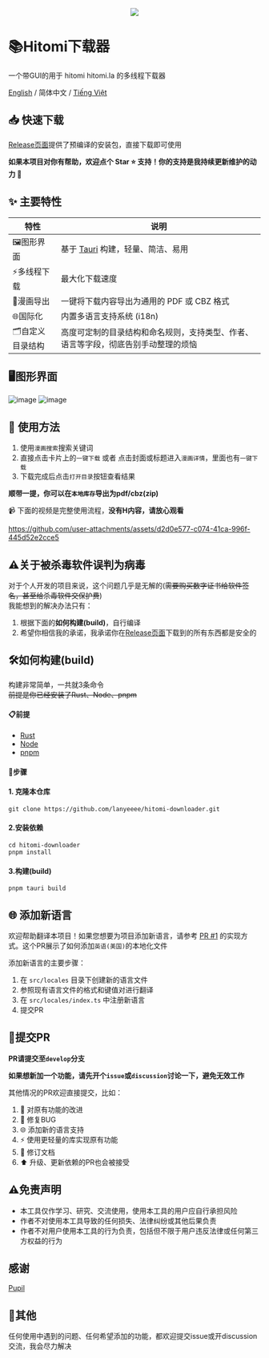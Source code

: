 <p align="center">
    <img src="https://github.com/user-attachments/assets/efd0470a-f5cb-4c1d-a0c3-3f5c39113933" style="align-self: center"/>
</p>


# 📚Hitomi下载器

一个带GUI的用于 hitomi hitomi.la 的多线程下载器

[English](./README.md) / 简体中文 / [Tiếng Việt](./README.vi-VN.md)

## 📥 快速下载

[Release页面](https://github.com/lanyeeee/hitomi-downloader/releases)提供了预编译的安装包，直接下载即可使用

**如果本项目对你有帮助，欢迎点个 Star ⭐ 支持！你的支持是我持续更新维护的动力 🙏**

## ✨ 主要特性

| 特性            | 说明                                                         |
| --------------- | ------------------------------------------------------------ |
| 🖼️图形界面       | 基于 [Tauri](https://www.google.com/url?sa=E&q=https%3A%2F%2Fv2.tauri.app%2Fstart%2F) 构建，轻量、简洁、易用 |
| ⚡多线程下载     | 最大化下载速度                                               |
| 📂漫画导出       | 一键将下载内容导出为通用的 PDF 或 CBZ 格式                   |
| 🌐国际化         | 内置多语言支持系统 (i18n)                                    |
| 🗂️自定义目录结构 | 高度可定制的目录结构和命名规则，支持类型、作者、语言等字段，彻底告别手动整理的烦恼 |

## 🖥️图形界面

![image](https://github.com/user-attachments/assets/fd93fd2f-db16-43b6-86cf-aa643eb572c8)
![image](https://github.com/user-attachments/assets/81a859f2-2a06-4eca-b45f-4f6555cc62c0)

## 📖 使用方法

1. 使用`漫画搜索`搜索关键词
2. 直接点击卡片上的`一键下载` 或者 点击封面或标题进入`漫画详情`，里面也有`一键下载`
3. 下载完成后点击`打开目录`按钮查看结果

**顺带一提，你可以在`本地库存`导出为pdf/cbz(zip)**

📹 下面的视频是完整使用流程，**没有H内容，请放心观看**

https://github.com/user-attachments/assets/d2d0e577-c074-41ca-996f-445d52e2cce5



## ⚠️关于被杀毒软件误判为病毒

对于个人开发的项目来说，这个问题几乎是无解的(~~需要购买数字证书给软件签名，甚至给杀毒软件交保护费~~)  
我能想到的解决办法只有：

1. 根据下面的**如何构建(build)**，自行编译
2. 希望你相信我的承诺，我承诺你在[Release页面](https://github.com/lanyeeee/hitomi-downloader/releases)下载到的所有东西都是安全的

## 🛠️如何构建(build)

构建非常简单，一共就3条命令  
~~前提是你已经安装了Rust、Node、pnpm~~

#### 📋前提

- [Rust](https://www.rust-lang.org/tools/install)
- [Node](https://nodejs.org/en)
- [pnpm](https://pnpm.io/installation)

#### 📝步骤

#### 1. 克隆本仓库

```
git clone https://github.com/lanyeeee/hitomi-downloader.git
```

#### 2.安装依赖

```
cd hitomi-downloader
pnpm install
```

#### 3.构建(build)

```
pnpm tauri build
```

## 🌐 添加新语言

欢迎帮助翻译本项目！如果您想要为项目添加新语言，请参考 [PR #1](https://github.com/lanyeeee/hitomi-downloader/pull/1) 的实现方式。这个PR展示了如何添加`英语(美国)`的本地化文件

添加新语言的主要步骤：

1. 在 `src/locales` 目录下创建新的语言文件
2. 参照现有语言文件的格式和键值对进行翻译
3. 在 `src/locales/index.ts` 中注册新语言
4. 提交PR

## 🤝提交PR

**PR请提交至`develop`分支**

**如果想新加一个功能，请先开个`issue`或`discussion`讨论一下，避免无效工作**

其他情况的PR欢迎直接提交，比如：

1. 🔧 对原有功能的改进
2. 🐛 修复BUG
3. 🌐 添加新的语言支持
4. ⚡ 使用更轻量的库实现原有功能
5. 📝 修订文档
6. ⬆️ 升级、更新依赖的PR也会被接受

## ⚠️免责声明

- 本工具仅作学习、研究、交流使用，使用本工具的用户应自行承担风险
- 作者不对使用本工具导致的任何损失、法律纠纷或其他后果负责
- 作者不对用户使用本工具的行为负责，包括但不限于用户违反法律或任何第三方权益的行为

## 感谢

[Pupil](https://github.com/tom5079/Pupil)

## 💬其他

任何使用中遇到的问题、任何希望添加的功能，都欢迎提交issue或开discussion交流，我会尽力解决